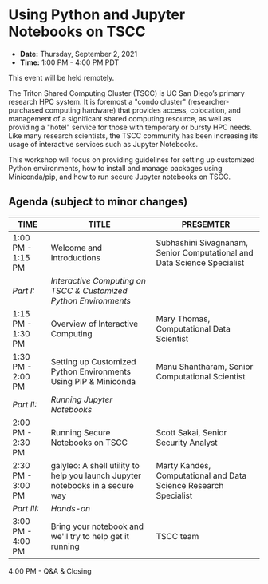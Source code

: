 # Using Python and Jupyter Notebooks on TSCC

* **Date:**  Thursday, September 2, 2021
* **Time:** 1:00 PM - 4:00 PM PDT

This event will be held remotely.

The Triton Shared Computing Cluster (TSCC) is UC San Diego’s primary research HPC system. It is foremost a "condo cluster" (researcher-purchased computing hardware) that provides access, colocation, and management of a significant shared computing resource, as well as providing a "hotel" service for those with temporary or bursty HPC needs. Like many research scientists, the TSCC community has been increasing its usage of interactive services such as Jupyter Notebooks.

This workshop will focus on providing guidelines for setting up customized Python environments, how to install and manage packages using Miniconda/pip, and how to run secure Jupyter notebooks on TSCC.

## Agenda (subject to minor changes)
| **TIME** |  **TITLE** | **PRESEMTER** |
| ----- | -----  | ----- |
| 1:00 PM - 1:15 PM  |  Welcome and Introductions | Subhashini Sivagnanam, Senior Computational and Data Science Specialist | 
 | *Part I:*  |  *Interactive Computing on TSCC & Customized Python Environments* |  | 
 | 1:15 PM - 1:30 PM  |  Overview of Interactive Computing | Mary Thomas, Computational Data Scientist | 
 | 1:30 PM - 2:00 PM  |  Setting up Customized Python Environments Using PIP & Miniconda | Manu Shantharam, Senior Computational Scientist | 
 | *Part II:*  | *Running Jupyter Notebooks* |  | 
 | 2:00 PM - 2:30 PM  |  Running Secure Notebooks on TSCC | Scott Sakai, Senior Security Analyst |
 | 2:30 PM - 3:00 PM  |  galyleo: A shell utility to help you launch Jupyter notebooks in a secure way | Marty Kandes, Computational and Data Science Research Specialist | 
 | *Part III:*  | *Hands-on* | | 
 | 3:00 PM - 4:00 PM  |  Bring your notebook and we'll try to help get it running | TSCC team | 
4:00 PM - Q&A & Closing
